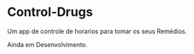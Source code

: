 # Control-Drugs

Um app de controle de horarios para tomar os seus Remédios.

Ainda em Desenvolvimento.
